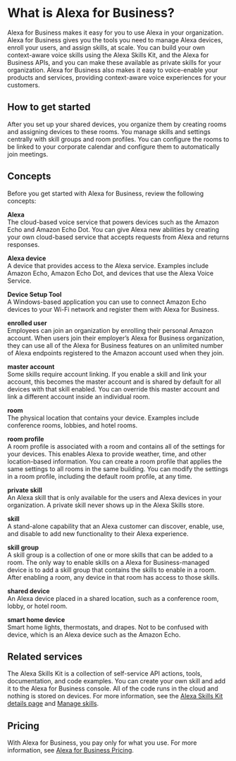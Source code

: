 # What is Alexa for Business?<a name="what-is"></a>

Alexa for Business makes it easy for you to use Alexa in your organization\. Alexa for Business gives you the tools you need to manage Alexa devices, enroll your users, and assign skills, at scale\. You can build your own context\-aware voice skills using the Alexa Skills Kit, and the Alexa for Business APIs, and you can make these available as private skills for your organization\. Alexa for Business also makes it easy to voice\-enable your products and services, providing context\-aware voice experiences for your customers\.

## How to get started<a name="intro_start"></a>

After you set up your shared devices, you organize them by creating rooms and assigning devices to these rooms\. You manage skills and settings centrally with skill groups and room profiles\. You can configure the rooms to be linked to your corporate calendar and configure them to automatically join meetings\.

## Concepts<a name="concepts"></a>

Before you get started with Alexa for Business, review the following concepts:

**Alexa**  
The cloud\-based voice service that powers devices such as the Amazon Echo and Amazon Echo Dot\. You can give Alexa new abilities by creating your own cloud\-based service that accepts requests from Alexa and returns responses\.

**Alexa device**  
A device that provides access to the Alexa service\. Examples include Amazon Echo, Amazon Echo Dot, and devices that use the Alexa Voice Service\.

**Device Setup Tool**  
A Windows\-based application you can use to connect Amazon Echo devices to your Wi\-Fi network and register them with Alexa for Business\.

**enrolled user**  
Employees can join an organization by enrolling their personal Amazon account\. When users join their employer’s Alexa for Business organization, they can use all of the Alexa for Business features on an unlimited number of Alexa endpoints registered to the Amazon account used when they join\.

**master account**  
Some skills require account linking\. If you enable a skill and link your account, this becomes the master account and is shared by default for all devices with that skill enabled\. You can override this master account and link a different account inside an individual room\.

**room**  
The physical location that contains your device\. Examples include conference rooms, lobbies, and hotel rooms\.

**room profile**  
A room profile is associated with a room and contains all of the settings for your devices\. This enables Alexa to provide weather, time, and other location\-based information\. ​You can create a room profile that applies the same settings to all rooms in the same building\. You can modify the settings in a room profile, including the default room profile, at any time\.

**private skill**  
An Alexa skill that is only available for the users and Alexa devices in your organization\. A private skill never shows up in the Alexa Skills store\.

**skill**  
A stand\-alone capability that an Alexa customer can discover, enable, use, and disable to add new functionality to their Alexa experience\.

**skill group**  
A skill group is a collection of one or more skills that can be added to a room\. The only way to enable skills on a Alexa for Business\-managed device is to add a skill group that contains the skills to enable in a room\. After enabling a room, any device in that room has access to those skills\.

**shared device**  
An Alexa device placed in a shared location, such as a conference room, lobby, or hotel room\.

**smart home device**  
Smart home lights, thermostats, and drapes\. Not to be confused with device, which is an Alexa device such as the Amazon Echo\.

## Related services<a name="related_services"></a>

The Alexa Skills Kit is a collection of self\-service API actions, tools, documentation, and code examples\. You can create your own skill and add it to the Alexa for Business console\. All of the code runs in the cloud and nothing is stored on devices\. For more information, see the [Alexa Skills Kit details page](https://developer.amazon.com/alexa-skills-kit) and [Manage skills](manage-skills.md)\. 

## Pricing<a name="pricing"></a>

With Alexa for Business, you pay only for what you use\. For more information, see [Alexa for Business Pricing](http://aws.amazon.com/alexaforbusiness/pricing/)\.